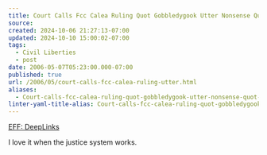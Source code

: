 ```yaml
---
title: Court Calls Fcc Calea Ruling Quot Gobbledygook Utter Nonsense Quot-
source: 
created: 2024-10-06 21:27:13-07:00
updated: 2024-10-10 15:00:02-07:00
tags:
  - Civil Liberties
  - post
date: 2006-05-07T05:23:00.000-07:00
published: true
url: /2006/05/court-calls-fcc-calea-ruling-utter.html
aliases:
  - Court-calls-fcc-calea-ruling-quot-gobbledygook-utter-nonsense-quot-
linter-yaml-title-alias: Court-calls-fcc-calea-ruling-quot-gobbledygook-utter-nonsense-quot-
---
```



[EFF: DeepLinks](https://www.eff.org/deeplinks/archives/004638.php "EFF: DeepLinks")  
  
I love it when the justice system works.